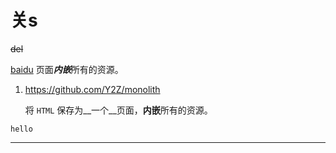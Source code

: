 
# 关s


~~del~~

[baidu](https://baidu.com)
页面***内嵌***所有的资源。

1. https://github.com/Y2Z/monolith

    将 `HTML` 保存为__一个__页面，**内嵌**所有的资源。

```
hello
```

---